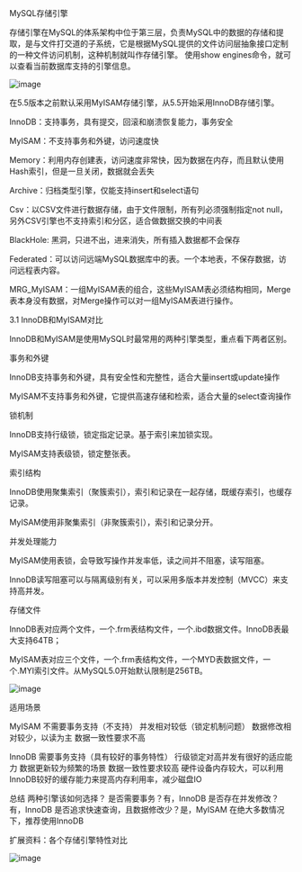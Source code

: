 MySQL存储引擎

存储引擎在MySQL的体系架构中位于第三层，负责MySQL中的数据的存储和提取，是与文件打交道的子系统，它是根据MySQL提供的文件访问层抽象接口定制的一种文件访问机制，这种机制就叫作存储引擎。
使用show engines命令，就可以查看当前数据库支持的引擎信息。

![image](https://user-images.githubusercontent.com/62527778/188256532-f4afdd14-4781-40fd-92e6-50435f484080.png)

在5.5版本之前默认采用MyISAM存储引擎，从5.5开始采用InnoDB存储引擎。

  InnoDB：支持事务，具有提交，回滚和崩溃恢复能力，事务安全
  
  MyISAM：不支持事务和外键，访问速度快
  
  Memory：利用内存创建表，访问速度非常快，因为数据在内存，而且默认使用Hash索引，但是一旦关闭，数据就会丢失
  
  Archive：归档类型引擎，仅能支持insert和select语句
  
  Csv：以CSV文件进行数据存储，由于文件限制，所有列必须强制指定not null，另外CSV引擎也不支持索引和分区，适合做数据交换的中间表
  
  BlackHole: 黑洞，只进不出，进来消失，所有插入数据都不会保存
  
  Federated：可以访问远端MySQL数据库中的表。一个本地表，不保存数据，访问远程表内容。
  
  MRG_MyISAM：一组MyISAM表的组合，这些MyISAM表必须结构相同，Merge表本身没有数据，对Merge操作可以对一组MyISAM表进行操作。

3.1 InnoDB和MyISAM对比

InnoDB和MyISAM是使用MySQL时最常用的两种引擎类型，重点看下两者区别。

事务和外键

  InnoDB支持事务和外键，具有安全性和完整性，适合大量insert或update操作
  
  MyISAM不支持事务和外键，它提供高速存储和检索，适合大量的select查询操作

锁机制

  InnoDB支持行级锁，锁定指定记录。基于索引来加锁实现。
  
  MyISAM支持表级锁，锁定整张表。
  
索引结构

  InnoDB使用聚集索引（聚簇索引），索引和记录在一起存储，既缓存索引，也缓存记录。
  
  MyISAM使用非聚集索引（非聚簇索引），索引和记录分开。
  
并发处理能力

  MyISAM使用表锁，会导致写操作并发率低，读之间并不阻塞，读写阻塞。
  
  InnoDB读写阻塞可以与隔离级别有关，可以采用多版本并发控制（MVCC）来支持高并发。
  
存储文件

  InnoDB表对应两个文件，一个.frm表结构文件，一个.ibd数据文件。InnoDB表最大支持64TB；
  
  MyISAM表对应三个文件，一个.frm表结构文件，一个MYD表数据文件，一个.MYI索引文件。从MySQL5.0开始默认限制是256TB。
  
  ![image](https://user-images.githubusercontent.com/62527778/188273098-cf5b9cb8-8cbf-4950-8da0-00a68c31d2ff.png)

适用场景

MyISAM
  不需要事务支持（不支持）
  并发相对较低（锁定机制问题）
  数据修改相对较少，以读为主
  数据一致性要求不高
  
InnoDB
  需要事务支持（具有较好的事务特性）
  行级锁定对高并发有很好的适应能力
  数据更新较为频繁的场景
  数据一致性要求较高
  硬件设备内存较大，可以利用InnoDB较好的缓存能力来提高内存利用率，减少磁盘IO
  
总结
两种引擎该如何选择？
  是否需要事务？有，InnoDB
  是否存在并发修改？有，InnoDB
  是否追求快速查询，且数据修改少？是，MyISAM
  在绝大多数情况下，推荐使用InnoDB
  
扩展资料：各个存储引擎特性对比

  ![image](https://user-images.githubusercontent.com/62527778/188273114-29138022-71b4-4ee7-9095-003bf79685c4.png)

  
  
  
  
